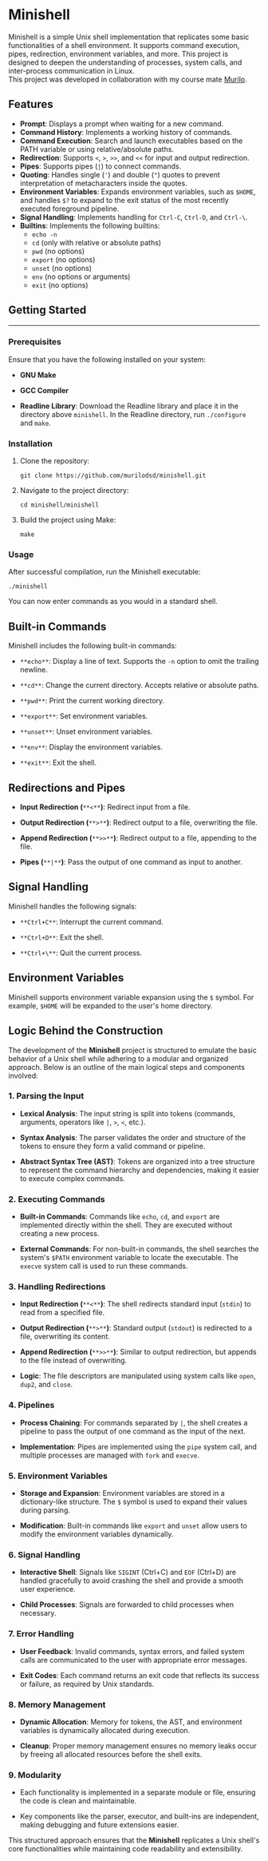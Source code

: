# Minishell

Minishell is a simple Unix shell implementation that replicates some basic functionalities of a shell environment. It supports command execution, pipes, redirection, environment variables, and more. This project is designed to deepen the understanding of processes, system calls, and inter-process communication in Linux.  
This project was developed in collaboration with my course mate [Murilo](https://github.com/murilodsd). 

## Features

- **Prompt**: Displays a prompt when waiting for a new command.
- **Command History**: Implements a working history of commands.
- **Command Execution**: Search and launch executables based on the PATH variable or using relative/absolute paths.
- **Redirection**: Supports `<`, `>`, `>>`, and `<<` for input and output redirection.
- **Pipes**: Supports pipes (`|`) to connect commands.
- **Quoting**: Handles single (`'`) and double (`"`) quotes to prevent interpretation of metacharacters inside the quotes.
- **Environment Variables**: Expands environment variables, such as `$HOME`, and handles `$?` to expand to the exit status of the most recently executed foreground pipeline.
- **Signal Handling**: Implements handling for `Ctrl-C`, `Ctrl-D`, and `Ctrl-\`.
- **Builtins**: Implements the following builtins:
  - `echo -n`
  - `cd` (only with relative or absolute paths)
  - `pwd` (no options)
  - `export` (no options)
  - `unset` (no options)
  - `env` (no options or arguments)
  - `exit` (no options)

## Getting Started
---------------

### Prerequisites

Ensure that you have the following installed on your system:

-   **GNU Make**

-   **GCC Compiler**

-   **Readline Library**: Download the Readline library and place it in the directory above `minishell`. In the Readline directory, run `./configure` and `make`.

### Installation

1.  Clone the repository:

    ```
    git clone https://github.com/murilodsd/minishell.git
    ```

2.  Navigate to the project directory:

    ```
    cd minishell/minishell
    ```

3.  Build the project using Make:

    ```
    make
    ```

### Usage

After successful compilation, run the Minishell executable:

```
./minishell
```

You can now enter commands as you would in a standard shell.

Built-in Commands
-----------------

Minishell includes the following built-in commands:

-   `**echo**`: Display a line of text. Supports the `-n` option to omit the trailing newline.

-   `**cd**`: Change the current directory. Accepts relative or absolute paths.

-   `**pwd**`: Print the current working directory.

-   `**export**`: Set environment variables.

-   `**unset**`: Unset environment variables.

-   `**env**`: Display the environment variables.

-   `**exit**`: Exit the shell.

Redirections and Pipes
----------------------

-   **Input Redirection (**`**<**`**)**: Redirect input from a file.

-   **Output Redirection (**`**>**`**)**: Redirect output to a file, overwriting the file.

-   **Append Redirection (**`**>>**`**)**: Redirect output to a file, appending to the file.

-   **Pipes (**`**|**`**)**: Pass the output of one command as input to another.

Signal Handling
---------------

Minishell handles the following signals:

-   `**Ctrl+C**`: Interrupt the current command.

-   `**Ctrl+D**`: Exit the shell.

-   `**Ctrl+\**`: Quit the current process.

Environment Variables
---------------------

Minishell supports environment variable expansion using the `$` symbol. For example, `$HOME` will be expanded to the user's home directory.

Logic Behind the Construction
-----------------------------

The development of the **Minishell** project is structured to emulate the basic behavior of a Unix shell while adhering to a modular and organized approach. Below is an outline of the main logical steps and components involved:

### 1\. Parsing the Input

-   **Lexical Analysis**: The input string is split into tokens (commands, arguments, operators like `|`, `>`, `<`, etc.).

-   **Syntax Analysis**: The parser validates the order and structure of the tokens to ensure they form a valid command or pipeline.

-   **Abstract Syntax Tree (AST)**: Tokens are organized into a tree structure to represent the command hierarchy and dependencies, making it easier to execute complex commands.

### 2\. Executing Commands

-   **Built-in Commands**: Commands like `echo`, `cd`, and `export` are implemented directly within the shell. They are executed without creating a new process.

-   **External Commands**: For non-built-in commands, the shell searches the system's `$PATH` environment variable to locate the executable. The `execve` system call is used to run these commands.

### 3\. Handling Redirections

-   **Input Redirection (**`**<**`**)**: The shell redirects standard input (`stdin`) to read from a specified file.

-   **Output Redirection (**`**>**`**)**: Standard output (`stdout`) is redirected to a file, overwriting its content.

-   **Append Redirection (**`**>>**`**)**: Similar to output redirection, but appends to the file instead of overwriting.

-   **Logic**: The file descriptors are manipulated using system calls like `open`, `dup2`, and `close`.

### 4\. Pipelines

-   **Process Chaining**: For commands separated by `|`, the shell creates a pipeline to pass the output of one command as the input of the next.

-   **Implementation**: Pipes are implemented using the `pipe` system call, and multiple processes are managed with `fork` and `execve`.

### 5\. Environment Variables

-   **Storage and Expansion**: Environment variables are stored in a dictionary-like structure. The `$` symbol is used to expand their values during parsing.

-   **Modification**: Built-in commands like `export` and `unset` allow users to modify the environment variables dynamically.

### 6\. Signal Handling

-   **Interactive Shell**: Signals like `SIGINT` (Ctrl+C) and `EOF` (Ctrl+D) are handled gracefully to avoid crashing the shell and provide a smooth user experience.

-   **Child Processes**: Signals are forwarded to child processes when necessary.

### 7\. Error Handling

-   **User Feedback**: Invalid commands, syntax errors, and failed system calls are communicated to the user with appropriate error messages.

-   **Exit Codes**: Each command returns an exit code that reflects its success or failure, as required by Unix standards.

### 8\. Memory Management

-   **Dynamic Allocation**: Memory for tokens, the AST, and environment variables is dynamically allocated during execution.

-   **Cleanup**: Proper memory management ensures no memory leaks occur by freeing all allocated resources before the shell exits.

### 9\. Modularity

-   Each functionality is implemented in a separate module or file, ensuring the code is clean and maintainable.

-   Key components like the parser, executor, and built-ins are independent, making debugging and future extensions easier.

This structured approach ensures that the **Minishell** replicates a Unix shell's core functionalities while maintaining code readability and extensibility.
